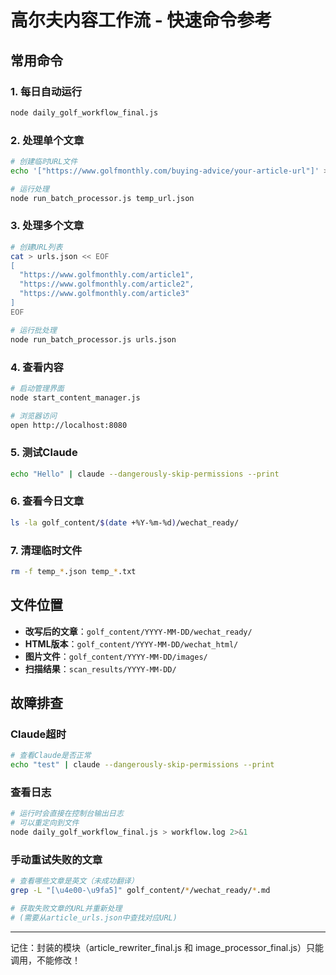 # 高尔夫内容工作流 - 快速命令参考

## 常用命令

### 1. 每日自动运行
```bash
node daily_golf_workflow_final.js
```

### 2. 处理单个文章
```bash
# 创建临时URL文件
echo '["https://www.golfmonthly.com/buying-advice/your-article-url"]' > temp_url.json

# 运行处理
node run_batch_processor.js temp_url.json
```

### 3. 处理多个文章
```bash
# 创建URL列表
cat > urls.json << EOF
[
  "https://www.golfmonthly.com/article1",
  "https://www.golfmonthly.com/article2",
  "https://www.golfmonthly.com/article3"
]
EOF

# 运行批处理
node run_batch_processor.js urls.json
```

### 4. 查看内容
```bash
# 启动管理界面
node start_content_manager.js

# 浏览器访问
open http://localhost:8080
```

### 5. 测试Claude
```bash
echo "Hello" | claude --dangerously-skip-permissions --print
```

### 6. 查看今日文章
```bash
ls -la golf_content/$(date +%Y-%m-%d)/wechat_ready/
```

### 7. 清理临时文件
```bash
rm -f temp_*.json temp_*.txt
```

## 文件位置

- **改写后的文章**：`golf_content/YYYY-MM-DD/wechat_ready/`
- **HTML版本**：`golf_content/YYYY-MM-DD/wechat_html/`
- **图片文件**：`golf_content/YYYY-MM-DD/images/`
- **扫描结果**：`scan_results/YYYY-MM-DD/`

## 故障排查

### Claude超时
```bash
# 查看Claude是否正常
echo "test" | claude --dangerously-skip-permissions --print
```

### 查看日志
```bash
# 运行时会直接在控制台输出日志
# 可以重定向到文件
node daily_golf_workflow_final.js > workflow.log 2>&1
```

### 手动重试失败的文章
```bash
# 查看哪些文章是英文（未成功翻译）
grep -L "[\u4e00-\u9fa5]" golf_content/*/wechat_ready/*.md

# 获取失败文章的URL并重新处理
# (需要从article_urls.json中查找对应URL)
```

---
记住：封装的模块（article_rewriter_final.js 和 image_processor_final.js）只能调用，不能修改！